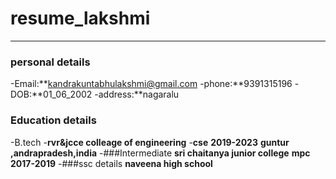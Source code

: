 # resume_lakshmi
-------------
### personal details
-Email:**kandrakuntabhulakshmi@gmail.com
-phone:**9391315196
-DOB:**01_06_2002
-address:**nagaralu
### Education details
-B.tech
-**rvr&jcce colleage of engineering**
-**cse**
**2019-2023**
**guntur ,andrapradesh,india**
-###Intermediate
**sri chaitanya junior college**
**mpc**
**2017-2019**
-###ssc details
**naveena high school**
